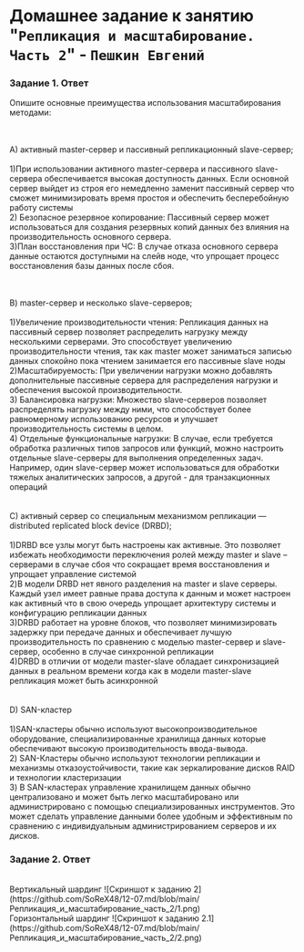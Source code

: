 # Домашнее задание к занятию "`Репликация и масштабирование. Часть 2`" - `Пешкин Евгений`

### Задание 1. Ответ
Опишите основные преимущества использования масштабирования методами:
<br/>
<br/>
<br/>

A) активный master-сервер и пассивный репликационный slave-сервер;
<br/>
<br/>
1)При использовании активного master-сервера и пассивного slave-сервера обеспечивается высокая доступность данных. Если основной сервер выйдет из строя его немедленно заменит пассивный сервер что сможет минимизировать время простоя и обеспечить бесперебойную работу системы
<br/>
2) Безопасное резервное копирование: Пассивный сервер может использоваться для создания резервных копий данных без влияния на производительность основного сервера.
<br/>
3)План восстановления при ЧС: В случае отказа основного сервера данные остаются доступными на слейв ноде, что упрощает процесс восстановления базы данных после сбоя.
<br/>
<br/>
<br/>

B) master-сервер и несколько slave-серверов;
<br/>
<br/>
1)Увеличение производительности чтения: Репликация данных на пассивный сервер позволяет распределить нагрузку между несколькими серверами. Это способствует увеличению производительности чтения, так как master может заниматься записью данных спокойно пока чтением занимается его пассивные slave ноды
<br/>
2)Масштабируемость: При увеличении нагрузки можно добавлять дополнительные пассивные сервера для распределения нагрузки и обеспечения высокой производительности.
<br/>
3) Балансировка нагрузки: Множество slave-серверов позволяет распределять нагрузку между ними, что способствует более равномерному использованию ресурсов и улучшает производительность системы в целом.
<br/>
4) Отдельные функциональные нагрузки: В случае, если требуется обработка различных типов запросов или функций, можно настроить отдельные slave-серверы для выполнения определенных задач. Например, один slave-сервер может использоваться для обработки тяжелых аналитических запросов, а другой - для транзакционных операций
<br/>
<br/>
<br/>
C) активный сервер со специальным механизмом репликации — distributed replicated block device (DRBD);
<br/>
<br/>
1)DRBD все узлы могут быть настроены как активные. Это позволяет избежать необходимости переключения ролей между master и slave – серверами в случае сбоя что сокращает время восстановления и упрощает управление системой
<br/>
2)В модели DRBD нет явного разделения на master и slave серверы. Каждый узел имеет равные права доступа к данным и может настроен как активный что в свою очередь упрощает архитектуру системы и конфигурацию репликации данных
<br/>
3)DRBD работает на уровне блоков, что позволяет минимизировать задержку при передаче данных и обеспечивает лучшую производительность по сравнению с моделью master-сервер и slave-сервер, особенно в случае синхронной репликации
<br/>
4)DRBD в отличии от модели master-slave обладает синхронизацией данных в реальном времени когда как в модели master-slave репликация может быть асинхронной
<br/>
<br/>
<br/>
D) SAN-кластер
<br/>
<br/>
1)SAN-кластеры обычно используют высокопроизводительное оборудование, специализированные хранилища данных которые обеспечивают высокую производительность ввода-вывода.
<br/>
2) SAN-Кластеры обычно используют технологии репликации и механизмы отказоустойчивости, такие как зеркалирование дисков RAID и технологии кластеризации
<br/>
3) В SAN-кластерах управление хранилищем данных обычно централизовано и может быть легко масштабировано или администрировано с помощью специализированных инструментов. Это может сделать управление данными более удобным и эффективным по сравнению с индивидуальным администрированием серверов и их дисков.
<br/>
### Задание 2. Ответ
<br/>
Вертикальный шардинг
![Скриншот к заданию 2](https://github.com/SoReX48/12-07.md/blob/main/Репликация_и_масштабирование_часть_2/1.png)
<br/>
Горизонтальный шардинг
![Скриншот к заданию 2.1](https://github.com/SoReX48/12-07.md/blob/main/Репликация_и_масштабирование_часть_2/2.png)


